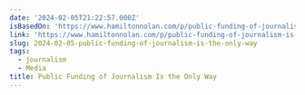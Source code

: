 ```yaml
---
date: '2024-02-05T21:22:57.000Z'
isBasedOn: 'https://www.hamiltonnolan.com/p/public-funding-of-journalism-is-the'
link: 'https://www.hamiltonnolan.com/p/public-funding-of-journalism-is-the'
slug: 2024-02-05-public-funding-of-journalism-is-the-only-way
tags:
  - journalism
  - Media
title: Public Funding of Journalism Is the Only Way
---
```


